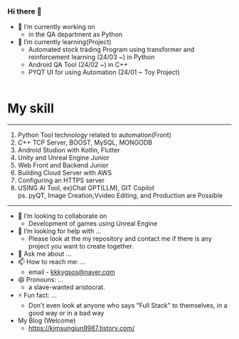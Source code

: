 ### Hi there 👋

- 🔭 I’m currently working on <br>
  - in the QA department as Python
- 🌱 I’m currently learning(Project) <br>
  - Automated stock trading Program using transformer and reinforcement learning (24/03 ~) in Python<br>
  - Android QA Tool (24/02 ~) in C++ <br>
  - PYQT UI for using Automation (24/01 ~ Toy Project)<br>
  <br>
# My skill
-----------------------------------------------------------------------------------------------------------------------------------
1. Python Tool technology related to automation(Front) <br>
2. C++ TCP Server, BOOST, MySQL, MONGODB <br>
3. Android Studion with Kotlin, Flutter <br>
4. Unity and Unreal Engine Junior <br>
5. Web Front and Backend Junior <br>
6. Building Cloud Server with AWS <br>
7. Configuring an HTTPS server <br>
8. USING AI Tool, ex)Chat GPT(LLM), GIT Copilot <br>
ps. pyQT, Image Creation,Vvideo Editing, and Production are Possible <br>
--------------------------------------------------------------------------------------------------------------------------------------

- 👯 I’m looking to collaborate on <br>
  - Development of games using Unreal Engine
- 🤔 I’m looking for help with ...<br>
  - Please look at the my repository and contact me if there is any project you want to create together.
- 💬 Ask me about ...<br>
- 📫 How to reach me: ...<br>
  - email - kkkygsos@naver.com
- 😄 Pronouns: ...<br>
  - a slave-wanted aristocrat.
- ⚡ Fun fact: ...<br>
  - Don't even look at anyone who says "Full Stack" to themselves, in a good way or in a bad way
- My Blog (Welcome)<br>
  - https://kimsungjun9987.tistory.com/ <br>

